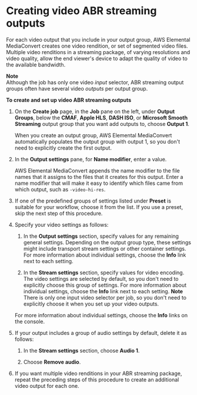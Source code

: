# Creating video ABR streaming outputs<a name="video-abr-streaming-outputs"></a>

For each video output that you include in your output group, AWS Elemental MediaConvert creates one video rendition, or set of segmented video files\. Multiple video renditions in a streaming package, of varying resolutions and video quality, allow the end viewer's device to adapt the quality of video to the available bandwidth\.

**Note**  
Although the job has only one video *input* selector, ABR streaming output groups often have several video *outputs* per output group\. 

**To create and set up video ABR streaming outputs**

1. On the **Create job** page, in the **Job** pane on the left, under **Output Groups**, below the **CMAF**, **Apple HLS**, **DASH ISO**, or **Microsoft Smooth Streaming** output group that you want add outputs to, choose **Output 1**\. 

   When you create an output group, AWS Elemental MediaConvert automatically populates the output group with output 1, so you don't need to explicitly create the first output\.

1. In the **Output settings** pane, for **Name modifier**, enter a value\.

   AWS Elemental MediaConvert appends the name modifier to the file names that it assigns to the files that it creates for this output\. Enter a name modifier that will make it easy to identify which files came from which output, such as `-video-hi-res`\.

1. If one of the predefined groups of settings listed under **Preset** is suitable for your workflow, choose it from the list\. If you use a preset, skip the next step of this procedure\.

1. Specify your video settings as follows:

   1. In the **Output settings** section, specify values for any remaining general settings\. Depending on the output group type, these settings might include transport stream settings or other container settings\. For more information about individual settings, choose the **Info** link next to each setting\.

   1. In the **Stream settings** section, specify values for video encoding\. The video settings are selected by default, so you don't need to explicitly choose this group of settings\. For more information about individual settings, choose the **Info** link next to each setting\.
**Note**  
There is only one input video selector per job, so you don't need to explicitly choose it when you set up your video outputs\.

   For more information about individual settings, choose the **Info** links on the console\.

1. If your output includes a group of audio settings by default, delete it as follows:

   1. In the **Stream settings** section, choose **Audio 1**\.

   1. Choose **Remove audio**\.

1. If you want multiple video renditions in your ABR streaming package, repeat the preceding steps of this procedure to create an additional video output for each one\.